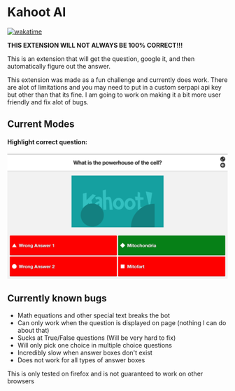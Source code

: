 # Kahoot AI
[![wakatime](https://wakatime.com/badge/user/375c1678-47a7-471d-80d0-99dbd057623b/project/de334e4a-0ad5-4c78-8885-70769ed8899e.svg)](https://wakatime.com/badge/user/375c1678-47a7-471d-80d0-99dbd057623b/project/de334e4a-0ad5-4c78-8885-70769ed8899e)

**THIS EXTENSION WILL NOT ALWAYS BE 100% CORRECT!!!**

This is an extension that will get the question, google it, and then automatically figure out the answer.

This extension was made as a fun challenge and currently does work. There are alot of limitations and you may need to put in a custom serpapi api key but other than that its fine. I am going to work on making it a bit more user friendly and fix alot of bugs.

## Current Modes


#### Highlight correct question:
![Highlight mode](assets/highlight.png)

## Currently known bugs
- Math equations and other special text breaks the bot
- Can only work when the question is displayed on page (nothing I can do about that)
- Sucks at True/False questions (Will be very hard to fix)
- Will only pick one choice in multiple choice questions
- Incredibly slow when answer boxes don't exist
- Does not work for all types of answer boxes

This is only tested on firefox and is not guaranteed to work on other browsers
